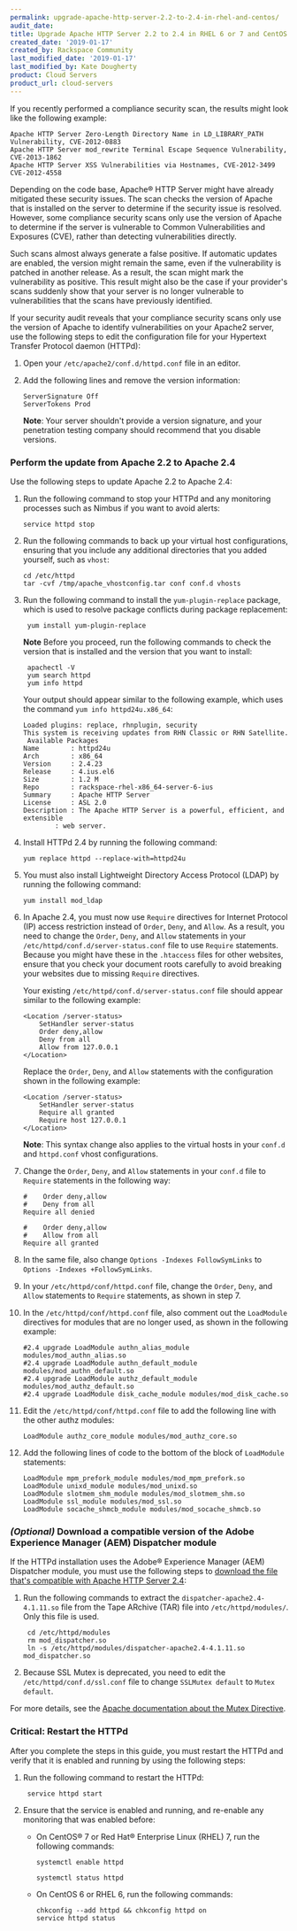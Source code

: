 ```yaml
---
permalink: upgrade-apache-http-server-2.2-to-2.4-in-rhel-and-centos/
audit_date:
title: Upgrade Apache HTTP Server 2.2 to 2.4 in RHEL 6 or 7 and CentOS 6 or 7
created_date: '2019-01-17'
created_by: Rackspace Community
last_modified_date: '2019-01-17'
last_modified_by: Kate Dougherty
product: Cloud Servers
product_url: cloud-servers
---
```


If you recently performed a compliance security scan, the results might look
like the following example:

    Apache HTTP Server Zero-Length Directory Name in LD_LIBRARY_PATH Vulnerability, CVE-2012-0883
    Apache HTTP Server mod_rewrite Terminal Escape Sequence Vulnerability, CVE-2013-1862
    Apache HTTP Server XSS Vulnerabilities via Hostnames, CVE-2012-3499 CVE-2012-4558

Depending on the code base, Apache&reg; HTTP Server might have already
mitigated these security issues. The scan checks the version of Apache that is
installed on the server to determine if the security issue is resolved.
However, some compliance security scans only use the version of Apache to
determine if the server is vulnerable to Common Vulnerabilities and Exposures
(CVE), rather than detecting vulnerabilities directly.

Such scans almost always generate a false positive. If automatic updates are
enabled, the version might remain the same, even if the vulnerability is
patched in another release. As a result, the scan might mark the vulnerability
as positive. This result might also be the case if your provider's scans suddenly
show that your server is no longer vulnerable to vulnerabilities that the
scans have previously identified.

If your security audit reveals that your compliance security scans only use
the version of Apache to identify vulnerabilities on your Apache2 server, use
the following steps to edit the configuration file for your Hypertext Transfer
Protocol daemon (HTTPd):

1. Open your `/etc/apache2/conf.d/httpd.conf` file in an editor.

2. Add the following lines and remove the version information:

       ServerSignature Off
       ServerTokens Prod

   **Note**: Your server shouldn't provide a version signature, and your
   penetration testing company should recommend that you disable versions.

### Perform the update from Apache 2.2 to Apache 2.4

Use the following steps to update Apache 2.2 to Apache 2.4:

1. Run the following command to stop your HTTPd and any monitoring processes
   such as Nimbus if you want to avoid alerts:

       service httpd stop

2. Run the following commands to back up your virtual host configurations,
   ensuring that you include any additional directories that you added
   yourself, such as `vhost`:

       cd /etc/httpd
       tar -cvf /tmp/apache_vhostconfig.tar conf conf.d vhosts

3. Run the following command to install the `yum-plugin-replace` package,
   which is used to resolve package conflicts during package replacement:

        yum install yum-plugin-replace

   **Note** Before you proceed, run the following commands to check the
   version that is installed and the version that you want to install:

        apachectl -V
        yum search httpd
        yum info httpd

   Your output should appear similar to the following example, which uses the
   command `yum info httpd24u.x86_64`:

       Loaded plugins: replace, rhnplugin, security
       This system is receiving updates from RHN Classic or RHN Satellite.
        Available Packages
       Name        : httpd24u
       Arch        : x86_64
       Version     : 2.4.23
       Release     : 4.ius.el6
       Size        : 1.2 M
       Repo        : rackspace-rhel-x86_64-server-6-ius
       Summary     : Apache HTTP Server
       License     : ASL 2.0
       Description : The Apache HTTP Server is a powerful, efficient, and extensible
               : web server.

4. Install HTTPd 2.4 by running the following command:

       yum replace httpd --replace-with=httpd24u

5. You must also install Lightweight Directory Access Protocol (LDAP) by
   running the following command:

       yum install mod_ldap

6. In Apache 2.4, you must now use `Require` directives for Internet Protocol
   (IP) access restriction instead of `Order`, `Deny`, and `Allow`. As a
   result, you need to change the `Order`, `Deny`,
   and `Allow` statements in your `/etc/httpd/conf.d/server-status.conf` file
   to use `Require` statements. Because you might have these in the
   `.htaccess` files for other websites, ensure that you check your document
   roots carefully to avoid breaking your websites due to missing `Require`
   directives.

   Your existing `/etc/httpd/conf.d/server-status.conf` file should appear
   similar to the following example:

       <Location /server-status>
           SetHandler server-status
           Order deny,allow
           Deny from all
           Allow from 127.0.0.1
       </Location>

   Replace the `Order`, `Deny`, and `Allow` statements with the configuration
   shown in the following example:

       <Location /server-status>
           SetHandler server-status
           Require all granted
           Require host 127.0.0.1
       </Location>

   **Note**: This syntax change also applies to the virtual hosts in your
   `conf.d` and `httpd.conf` vhost configurations.

7. Change the `Order`, `Deny`, and `Allow` statements in your `conf.d` file to
   `Require` statements in the following way:

       #    Order deny,allow
       #    Deny from all
       Require all denied

       #    Order deny,allow
       #    Allow from all
       Require all granted

8. In the same file, also change `Options -Indexes FollowSymLinks` to
   `Options -Indexes +FollowSymLinks`.

9. In your `/etc/httpd/conf/httpd.conf` file, change the `Order`, `Deny`, and
   `Allow` statements to `Require` statements, as shown in step 7.

10. In the `/etc/httpd/conf/httpd.conf` file, also comment out the
    `LoadModule` directives for modules that are no longer used, as shown
    in the following example:

        #2.4 upgrade LoadModule authn_alias_module modules/mod_authn_alias.so
        #2.4 upgrade LoadModule authn_default_module modules/mod_authn_default.so
        #2.4 upgrade LoadModule authz_default_module modules/mod_authz_default.so
        #2.4 upgrade LoadModule disk_cache_module modules/mod_disk_cache.so

11. Edit the `/etc/httpd/conf/httpd.conf` file to add the following line with
    the other authz modules:

        LoadModule authz_core_module modules/mod_authz_core.so

12. Add the following lines of code to the bottom of the block of `LoadModule`
    statements:

        LoadModule mpm_prefork_module modules/mod_mpm_prefork.so
        LoadModule unixd_module modules/mod_unixd.so
        LoadModule slotmem_shm_module modules/mod_slotmem_shm.so
        LoadModule ssl_module modules/mod_ssl.so
        LoadModule socache_shmcb_module modules/mod_socache_shmcb.so

### *(Optional)* Download a compatible version of the Adobe Experience Manager (AEM) Dispatcher module

If the HTTPd installation uses the Adobe&reg; Experience Manager (AEM) Dispatcher
module, you must use the following steps to [download the file that's
compatible with Apache HTTP Server 2.4](https://www.adobeaemcloud.com/content/companies/public/adobe/dispatcher/dispatcher.html):

1. Run the following commands to extract the 
   `dispatcher-apache2.4-4.1.11.so` file from the Tape ARchive (TAR) file into
   `/etc/httpd/modules/`. Only this file is used.

        cd /etc/httpd/modules
        rm mod_dispatcher.so
        ln -s /etc/httpd/modules/dispatcher-apache2.4-4.1.11.so mod_dispatcher.so

2. Because SSL Mutex is deprecated, you need to edit the
   `/etc/httpd/conf.d/ssl.conf` file to change `SSLMutex default` to
   `Mutex default`.

For more details, see the [Apache documentation about the Mutex
Directive](https://httpd.apache.org/docs/2.4/mod/core.html#mutex).

### Critical: Restart the HTTPd

After you complete the steps in this guide, you must restart the HTTPd and
verify that it is enabled and running by using the following steps:

1. Run the following command to restart the HTTPd:

        service httpd start

2. Ensure that the service is enabled and running, and re-enable any
   monitoring that was enabled before:

    - On CentOS&reg; 7 or Red Hat&reg; Enterprise Linux (RHEL) 7, run the following
      commands:

          systemctl enable httpd

          systemctl status httpd

    - On CentOS 6 or RHEL 6, run the following commands:

          chkconfig --add httpd && chkconfig httpd on
          service httpd status
